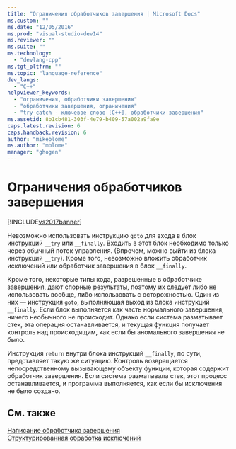 ```yaml
---
title: "Ограничения обработчиков завершения | Microsoft Docs"
ms.custom: ""
ms.date: "12/05/2016"
ms.prod: "visual-studio-dev14"
ms.reviewer: ""
ms.suite: ""
ms.technology: 
  - "devlang-cpp"
ms.tgt_pltfrm: ""
ms.topic: "language-reference"
dev_langs: 
  - "C++"
helpviewer_keywords: 
  - "ограничения, обработчики завершения"
  - "обработчики завершения, ограничения"
  - "try-catch - ключевое слово [C++], обработчики завершения"
ms.assetid: 8b1cb481-303f-4e79-b409-57a002a9fa9e
caps.latest.revision: 6
caps.handback.revision: 6
author: "mikeblome"
ms.author: "mblome"
manager: "ghogen"
---
```

# Ограничения обработчиков завершения
[!INCLUDE[vs2017banner](../assembler/inline/includes/vs2017banner.md)]

Невозможно использовать инструкцию `goto` для входа в блок инструкций `__try` или `__finally`.  Входить в этот блок необходимо только через обычный поток управления. \(Впрочем, можно выйти из блока инструкций `__try`\). Кроме того, невозможно вложить обработчик исключений или обработчик завершения в блок `__finally`.  
  
 Кроме того, некоторые типы кода, разрешенные в обработчике завершения, дают спорные результаты, поэтому их следует либо не использовать вообще, либо использовать с осторожностью.  Один из них — инструкция `goto`, выполняющая выход из блока инструкций `__finally`.  Если блок выполняется как часть нормального завершения, ничего необычного не происходит.  Однако если система разматывает стек, эта операция останавливается, и текущая функция получает контроль над происходящим, как если бы аномального завершения не было.  
  
 Инструкция `return` внутри блока инструкций `__finally`, по сути, представляет такую же ситуацию.  Контроль возвращается непосредственному вызывающему объекту функции, которая содержит обработчик завершения.  Если система разматывала стек, этот процесс останавливается, и программа выполняется, как если бы исключения не было создано.  
  
## См. также  
 [Написание обработчика завершения](../cpp/writing-a-termination-handler.md)   
 [Структурированная обработка исключений](../cpp/structured-exception-handling-c-cpp.md)